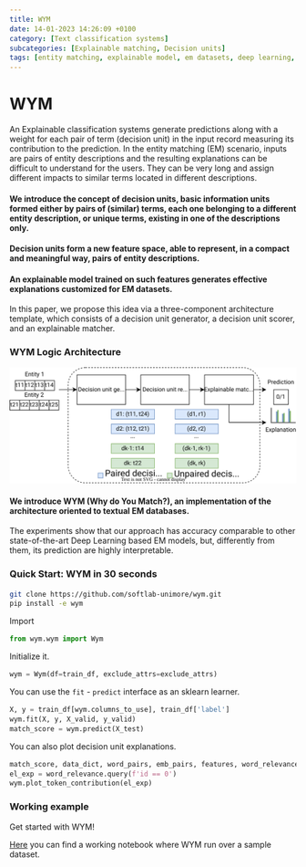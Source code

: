 ```yaml
---
title: WYM
date: 14-01-2023 14:26:09 +0100
category: [Text classification systems]
subcategories: [Explainable matching, Decision units]
tags: [entity matching, explainable model, em datasets, deep learning, interpretable predictions]
---
```


# WYM

An Explainable classification systems generate predictions along with a weight for each pair of term (decision unit) in the input record measuring its contribution to the prediction.
In the entity matching (EM) scenario, inputs are pairs of entity descriptions and the resulting explanations can be difficult to understand for the users.
They can be very long and assign different impacts to similar terms located in different descriptions.

#### We introduce the concept of decision units, basic information units formed either by pairs of (similar) terms, each one belonging to a different entity description, or unique terms, existing in one of the descriptions only.

#### Decision units form a new feature space, able to represent, in a compact and meaningful way, pairs of entity descriptions.

#### An explainable model trained on such features generates effective explanations customized for EM datasets. 

In this paper, we propose this idea via a three-component architecture template, which consists of a decision unit generator, a decision unit scorer, and an explainable matcher.

### WYM Logic Architecture
![WYM Logic Architecture`](/images/LogicArchitecture.svg)

#### We introduce WYM (Why do You Match?), an implementation of the architecture oriented to textual EM databases.
The experiments show that our approach has accuracy comparable to other state-of-the-art Deep Learning based EM models, but, differently from them, its prediction are highly interpretable.

[//]: # (### WYM full architecture)

[//]: # (![WYM flow`]&#40;Architecture.svg&#41;)


### Quick Start: WYM in 30 seconds

```sh
git clone https://github.com/softlab-unimore/wym.git
pip install -e wym
```
Import

```python
from wym.wym import Wym
```
Initialize it.

```python
wym = Wym(df=train_df, exclude_attrs=exclude_attrs)
```

You can use the `fit` - `predict` interface as an sklearn learner.
```python
X, y = train_df[wym.columns_to_use], train_df['label']
wym.fit(X, y, X_valid, y_valid)
match_score = wym.predict(X_test)
```
You can also plot decision unit explanations.
```python
match_score, data_dict, word_pairs, emb_pairs, features, word_relevance = wym.predict(X_test, return_data=True)
el_exp = word_relevance.query(f'id == 0')
wym.plot_token_contribution(el_exp)
```

### Working example

Get started with WYM!

[Here](https://github.com/softlab-unimore/wym/blob/main/quick_start_wym.ipynb)
you can find a working notebook where WYM run over a sample dataset.




